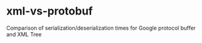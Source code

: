 # xml-vs-protobuf
Comparison of serialization/deserialization times for Google protocol buffer and XML Tree
